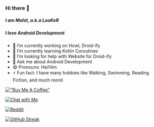 ### Hi there 👋
##### I am Mohit, a.k.a LooKeR
##### I love Android Development

- 🔭 I’m currently working on Howl, Droid-ify
- 🌱 I’m currently learning Kotlin Coroutines
- 🤔 I’m looking for help with Website for Droid-ify
- 💬 Ask me about Android Development
- 😄 Pronouns: He/Him
- ⚡ Fun fact: I have many hobbies like Walking, Swimming, Reading Fiction, and much more\

[!["Buy Me A Coffee"](https://img.shields.io/badge/Buy_Me_A_Coffee-FFDD00?style=for-the-badge&logo=buy-me-a-coffee&logoColor=black)](https://www.buymeacoffee.com/LooKeR)

[![Chat with Me](https://img.shields.io/badge/Telegram-2CA5E0?style=for-the-badge&logo=telegram&logoColor=white)](https://t.me/Iamlooker)

[![Reddit](https://img.shields.io/badge/Reddit-FF4500?style=for-the-badge&logo=reddit&logoColor=white)](https://www.reddit.com/user/_LooKeR_/)

[![GitHub Streak](https://github-readme-streak-stats.herokuapp.com/?user=Iamlooker&theme=dark)](https://git.io/streak-stats)
